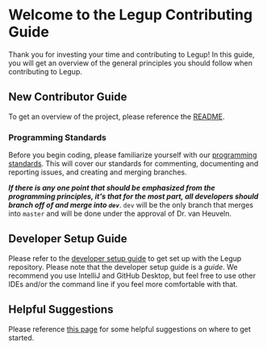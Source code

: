 # Welcome to the Legup Contributing Guide
Thank you for investing your time and contributing to Legup! In this guide, you will get an overview of the general principles you should follow when contributing to Legup.

## New Contributor Guide
To get an overview of the project, please reference the [README](README.md).

### Programming Standards
Before you begin coding, please familiarize yourself with our [programming standards](https://github.com/Bram-Hub/Legup/wiki/Programming-Principles). This will cover our standards for commenting, documenting and reporting issues, and creating and merging branches.

***If there is any one point that should be emphasized from the programming principles, it's that for the most part, all developers should branch off of and merge into `dev`***. `dev` will be the only branch that merges into `master` and will be done under the approval of Dr. van Heuveln.

## Developer Setup Guide
Please refer to the [developer setup guide](https://github.com/Bram-Hub/Legup/wiki/Programming-Setup-Guide) to get set up with the Legup repository. Please note that the developer setup guide is a *guide*. We recommend you use IntelliJ and GitHub Desktop, but feel free to use other IDEs and/or the command line if you feel more comfortable with that.

## Helpful Suggestions
Please reference [this page](https://github.com/Bram-Hub/Legup/wiki/Some-Pointers-for-Getting-Started) for some helpful suggestions on where to get started.

